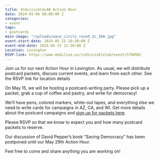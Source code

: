 ```yaml
---
title: IndivisibleLAB Action Hour
date: 2024-05-06 06:00:00 Z
categories:
- event
tags:
- postcards
main-image: "/uploads/wave_circle_round_2c_360.jpg"
event-start-date: 2024-05-15 10:30:00 Z
event-end-date: 2024-05-15 11:30:00 Z
Location: Lexington
RSVP-link: https://www.mobilize.us/indivisiblelab/event/570058/
---
```


Join us for our next Action Hour in Lexington. As usual, we will distribute postcard packets, discuss current events, and learn from each other. See the RSVP link for location details

On May 15, we will be hosting a postcard-writing party. Please pick up a packet, grab a cup of coffee and pastry, and write for democracy! 

We’ll have pens, colored markers, white-out tapes, and everything else we need to write cards for campaigns in AZ, CA, and WI. Get more details about the postcard campaigns and [sign up for packets here](https://docs.google.com/forms/d/e/1FAIpQLSfD0kWEv-dZ69JI_ZlaPgwA311b79Bfl7-LK725r1KB9LNXJA/viewform).

Please RSVP so that we know to expect you and how many postcard packets to reserve. 

Our discussion of David Pepper’s book “Saving Democracy” has been postponed until our May 29th Action Hour. 

Feel free to come and share anything you are working on! 